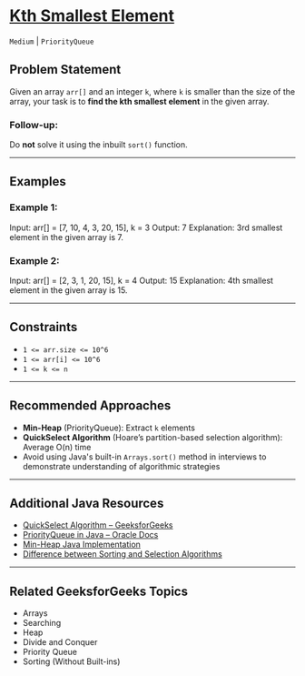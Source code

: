 # [Kth Smallest Element](https://www.geeksforgeeks.org/problems/kth-smallest-element5635/1)

`Medium`   |        `PriorityQueue`
## Problem Statement

Given an array `arr[]` and an integer `k`, where `k` is smaller than the size of the array, your task is to **find the kth smallest element** in the given array.

### Follow-up:
Do **not** solve it using the inbuilt `sort()` function.

---

## Examples

### Example 1:
Input: arr[] = [7, 10, 4, 3, 20, 15], k = 3
Output: 7
Explanation: 3rd smallest element in the given array is 7.

### Example 2:
Input: arr[] = [2, 3, 1, 20, 15], k = 4
Output: 15
Explanation: 4th smallest element in the given array is 15.

---

## Constraints

- `1 <= arr.size <= 10^6`
- `1 <= arr[i] <= 10^6`
- `1 <= k <= n`

---

## Recommended Approaches

- **Min-Heap** (PriorityQueue): Extract `k` elements  
- **QuickSelect Algorithm** (Hoare’s partition-based selection algorithm): Average O(n) time  
- Avoid using Java's built-in `Arrays.sort()` method in interviews to demonstrate understanding of algorithmic strategies

---

## Additional Java Resources

- [QuickSelect Algorithm – GeeksforGeeks](https://www.geeksforgeeks.org/quickselect-algorithm/)
- [PriorityQueue in Java – Oracle Docs](https://docs.oracle.com/javase/8/docs/api/java/util/PriorityQueue.html)
- [Min-Heap Java Implementation](https://www.baeldung.com/java-min-heap)
- [Difference between Sorting and Selection Algorithms](https://www.geeksforgeeks.org/selection-algorithms/)

---

## Related GeeksforGeeks Topics

- Arrays  
- Searching  
- Heap  
- Divide and Conquer  
- Priority Queue  
- Sorting (Without Built-ins)
